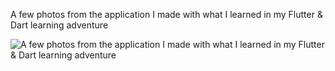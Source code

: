 
A few photos from the application I made with what I learned in my Flutter & Dart learning adventure

![A few photos from the application I made with what I learned in my Flutter & Dart learning adventure](http://m.YollaYap.com/busd/1605916222801.jpg)
